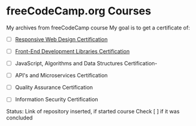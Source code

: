 ﻿
# freeCodeCamp.org Courses
My archives from freeCodeCamp course
My goal is to get a certificate of: 

 - [ ] [Responsive Web Design
 Certification](https://github.com/FelipeSud/freeCodeCamp/tree/master/responsive-web-design)
       
 - [ ] [Front-End Development Libraries
              Certification](https://github.com/FelipeSud/freeCodeCamp/tree/master/front-end-certification)
 - [ ] JavaScript, Algorithms and Data Structures Certification- 
 - [ ] API's and Microservices Certification
 - [ ] Quality Assurance Certification
 - [ ] Information Security Certification

Status: 
Link of repository inserted, if started course
Check [ ] if it was concluded





 

